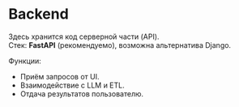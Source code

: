 # Backend

Здесь хранится код серверной части (API).  
Стек: **FastAPI** (рекомендуемо), возможна альтернатива Django.  

Функции:
- Приём запросов от UI.
- Взаимодействие с LLM и ETL.
- Отдача результатов пользователю.

